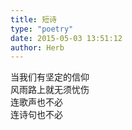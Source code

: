 ```yaml
---  
title: 短诗  
type: "poetry"  
date: 2015-05-03 13:51:12  
author: Herb  
---  
```

当我们有坚定的信仰  
风雨路上就无须忧伤  
连歌声也不必  
连诗句也不必